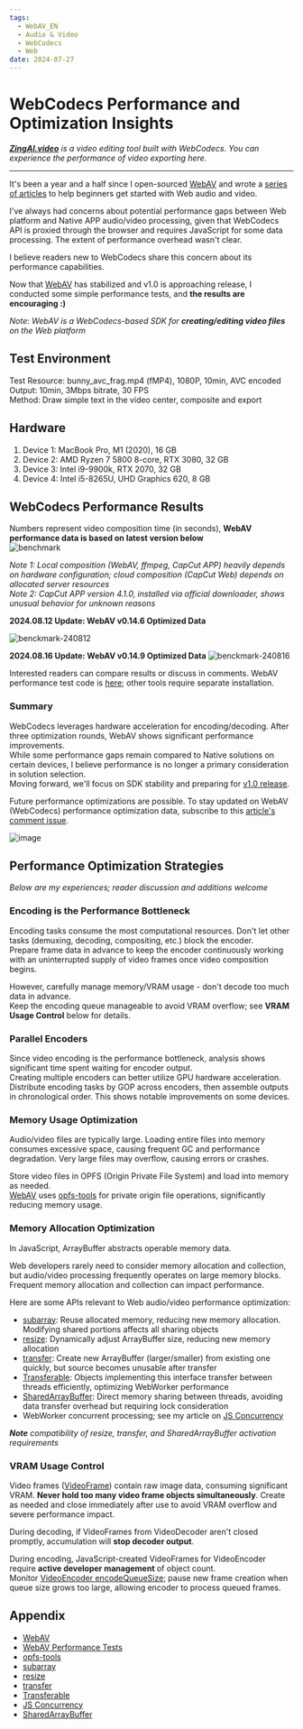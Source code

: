 ```yaml
---
tags:
  - WebAV_EN
  - Audio & Video
  - WebCodecs
  - Web
date: 2024-07-27
---
```


# WebCodecs Performance and Optimization Insights

_[**ZingAI.video**](https://www.zingai.video) is a video editing tool built with WebCodecs. You can experience the performance of video exporting here._

---

It's been a year and a half since I open-sourced [WebAV][1] and wrote a [series of articles](/tag/WebAV_EN) to help beginners get started with Web audio and video.

I've always had concerns about potential performance gaps between Web platform and Native APP audio/video processing, given that WebCodecs API is proxied through the browser and requires JavaScript for some data processing. The extent of performance overhead wasn't clear.

I believe readers new to WebCodecs share this concern about its performance capabilities.

Now that [WebAV][1] has stabilized and v1.0 is approaching release, I conducted some simple performance tests, and **the results are encouraging :)**

_Note: WebAV is a WebCodecs-based SDK for **creating/editing video files** on the Web platform_

## Test Environment

Test Resource: bunny_avc_frag.mp4 (fMP4), 1080P, 10min, AVC encoded  
Output: 10min, 3Mbps bitrate, 30 FPS  
Method: Draw simple text in the video center, composite and export

## Hardware

1. Device 1: MacBook Pro, M1 (2020), 16 GB
2. Device 2: AMD Ryzen 7 5800 8-core, RTX 3080, 32 GB
3. Device 3: Intel i9-9900k, RTX 2070, 32 GB
4. Device 4: Intel i5-8265U, UHD Graphics 620, 8 GB

## WebCodecs Performance Results

Numbers represent video composition time (in seconds), **WebAV performance data is based on latest version below**  
![benchmark](./benchmark.png)

_Note 1: Local composition (WebAV, ffmpeg, CapCut APP) heavily depends on hardware configuration; cloud composition (CapCut Web) depends on allocated server resources_  
_Note 2: CapCut APP version 4.1.0, installed via official downloader, shows unusual behavior for unknown reasons_

**2024.08.12 Update: WebAV v0.14.6 Optimized Data**

![benckmark-240812](./benckmark-240812.png)

**2024.08.16 Update: WebAV v0.14.9 Optimized Data**
![benckmark-240816](./benckmark-240816.png)

Interested readers can compare results or discuss in comments. WebAV performance test code is [here][2]; other tools require separate installation.

### Summary

WebCodecs leverages hardware acceleration for encoding/decoding. After three optimization rounds, WebAV shows significant performance improvements.  
While some performance gaps remain compared to Native solutions on certain devices, I believe performance is no longer a primary consideration in solution selection.  
Moving forward, we'll focus on SDK stability and preparing for [v1.0 release](https://github.com/WebAV-Tech/WebAV/issues/122).

Future performance optimizations are possible. To stay updated on WebAV (WebCodecs) performance optimization data, subscribe to this [article's comment issue](https://github.com/hughfenghen/hughfenghen.github.io/issues/205).

![image](https://github.com/user-attachments/assets/498d2a3f-d45c-434e-8244-67a8e624503e)

## Performance Optimization Strategies

_Below are my experiences; reader discussion and additions welcome_

### Encoding is the Performance Bottleneck

Encoding tasks consume the most computational resources. Don't let other tasks (demuxing, decoding, compositing, etc.) block the encoder.  
Prepare frame data in advance to keep the encoder continuously working with an uninterrupted supply of video frames once video composition begins.

However, carefully manage memory/VRAM usage - don't decode too much data in advance.  
Keep the encoding queue manageable to avoid VRAM overflow; see **VRAM Usage Control** below for details.

### Parallel Encoders

Since video encoding is the performance bottleneck, analysis shows significant time spent waiting for encoder output.  
Creating multiple encoders can better utilize GPU hardware acceleration. Distribute encoding tasks by GOP across encoders, then assemble outputs in chronological order. This shows notable improvements on some devices.

### Memory Usage Optimization

Audio/video files are typically large. Loading entire files into memory consumes excessive space, causing frequent GC and performance degradation. Very large files may overflow, causing errors or crashes.

Store video files in OPFS (Origin Private File System) and load into memory as needed.  
[WebAV][1] uses [opfs-tools][3] for private origin file operations, significantly reducing memory usage.

### Memory Allocation Optimization

In JavaScript, ArrayBuffer abstracts operable memory data.

Web developers rarely need to consider memory allocation and collection, but audio/video processing frequently operates on large memory blocks. Frequent memory allocation and collection can impact performance.

Here are some APIs relevant to Web audio/video performance optimization:

- [subarray][4]: Reuse allocated memory, reducing new memory allocation. Modifying shared portions affects all sharing objects
- [resize][9]: Dynamically adjust ArrayBuffer size, reducing new memory allocation
- [transfer][5]: Create new ArrayBuffer (larger/smaller) from existing one quickly, but source becomes unusable after transfer
- [Transferable][6]: Objects implementing this interface transfer between threads efficiently, optimizing WebWorker performance
- [SharedArrayBuffer][8]: Direct memory sharing between threads, avoiding data transfer overhead but requiring lock consideration
- WebWorker concurrent processing; see my article on [JS Concurrency][7]

_**Note** compatibility of resize, transfer, and SharedArrayBuffer activation requirements_

### VRAM Usage Control

Video frames ([VideoFrame][10]) contain raw image data, consuming significant VRAM. **Never hold too many video frame objects simultaneously**. Create as needed and close immediately after use to avoid VRAM overflow and severe performance impact.

During decoding, if VideoFrames from VideoDecoder aren't closed promptly, accumulation will **stop decoder output**.

During encoding, JavaScript-created VideoFrames for VideoEncoder require **active developer management** of object count.  
Monitor [VideoEncoder encodeQueueSize][11]; pause new frame creation when queue size grows too large, allowing encoder to process queued frames.

## Appendix

- [WebAV][1]
- [WebAV Performance Tests][2]
- [opfs-tools][3]
- [subarray][4]
- [resize][9]
- [transfer][5]
- [Transferable][6]
- [JS Concurrency][7]
- [SharedArrayBuffer][8]

[1]: https://github.com/WebAV-Tech/WebAV/
[2]: https://github.com/WebAV-Tech/WebAV/blob/0f1ed722032057d3efdb56c19209964739adef8a/packages/av-cliper/demo/performance.demo.ts#L14
[3]: https://github.com/hughfenghen/opfs-tools
[4]: https://developer.mozilla.org/en-US/docs/Web/JavaScript/Reference/Global_Objects/TypedArray/subarray
[5]: https://developer.mozilla.org/en-US/docs/Web/JavaScript/Reference/Global_Objects/ArrayBuffer/transfer
[6]: https://developer.mozilla.org/en-US/docs/Web/API/Web_Workers_API/Transferable_objects
[7]: https://fenghen.me/posts/2023/03/27/js-concurrent/
[8]: https://developer.mozilla.org/zh-CN/docs/Web/JavaScript/Reference/Global_Objects/SharedArrayBuffer
[9]: https://developer.mozilla.org/en-US/docs/Web/JavaScript/Reference/Global_Objects/ArrayBuffer/resize
[10]: https://developer.mozilla.org/en-US/docs/Web/API/VideoFrame
[11]: https://developer.mozilla.org/en-US/docs/Web/API/VideoEncoder/encodeQueueSize

